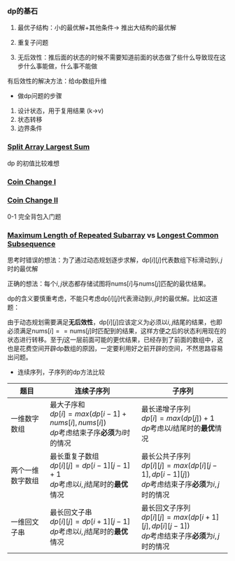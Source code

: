 

### dp的基石

1. 最优子结构：小的最优解+其他条件-> 推出大结构的最优解

1. 重复子问题
2. 无后效性：推后面的状态的时候不需要知道前面的状态做了些什么导致现在这步什么事能做，什么事不能做

有后效性的解决方法：给dp数组升维

* 做dp问题的步骤

1. 设计状态，用于复用结果 (k->v)
2. 状态转移
3. 边界条件





### [Split Array Largest Sum](https://leetcode.com/problems/split-array-largest-sum/)

dp 的初值比较难想

### [Coin Change I](https://leetcode.com/problems/coin-change-ii/)

### [Coin Change II](https://leetcode.com/problems/coin-change-ii/)

0-1 完全背包入门题

### [Maximum Length of Repeated Subarray](https://leetcode.com/problems/maximum-length-of-repeated-subarray/) vs [Longest Common Subsequence](https://leetcode.com/problems/longest-common-subsequence/)

思考时错误的想法：为了通过动态规划逐步求解，$\text{dp}[i][j]$代表数组下标滑动到$i,j$时的最优解

正确的想法：每个$i,j$状态都存储试图将$\text{nums}[i]\text{与nums}[j]$匹配的最优结果。

dp的含义要慎重考虑，不能只考虑$\text{dp}[i][j]$代表滑动到$i,j$时的最优解。比如这道题：

由于动态规划需要满足**无后效性**，$\text{dp}[i][j]$应该定义为必须以$i,j$结尾的结果，也即必须满足$\text{nums}[i]==\text{nums}[j]$时匹配到的结果，这样方便之后的状态利用现在的状态进行转移。至于$j$这一层前面可能的更优结果，已经存到了前面的数组中，这也是花费空间开辟dp数组的原因，一定要利用好之前开辟的空间，不然思路容易出问题。

* 连续序列，子序列的dp方法比较

| 题目             | 连续子序列                                                   | 子序列                                                       |
| ---------------- | ------------------------------------------------------------ | ------------------------------------------------------------ |
| 一维数字数组     | 最大子序和<br />$dp[i]=max(dp[i-1]+nums[i],nums[i])$<br />$dp$考虑结束子序**必须**为$i$时的情况 | 最长递增子序列<br />$dp[i]=max(dp[j])+1$<br />$dp$考虑以$i$结尾时的**最优**情况 |
| 两个一维数字数组 | 最长重复子数组<br />$dp[i][j]=dp[i-1][j-1]+1$<br />$dp$考虑以$i,j$结尾时的**最优**情况 | 最长公共子序列<br />$dp[i][j]=max(dp[i][j-1],dp[i-1][j])$<br />$dp$考虑结束子序**必须**为$i,j$时的情况 |
| 一维回文子串     | 最长回文子串<br />$dp[i][j]=dp[i+1][j-1]$<br />$dp$考虑以$i,j$结尾时的**最优**情况 | 最长回文子序列<br />$dp[i][j]=max(dp[i+1][j],dp[i][j-1])$<br />$dp$考虑结束子序**必须**为$i,j$时的情况 |





